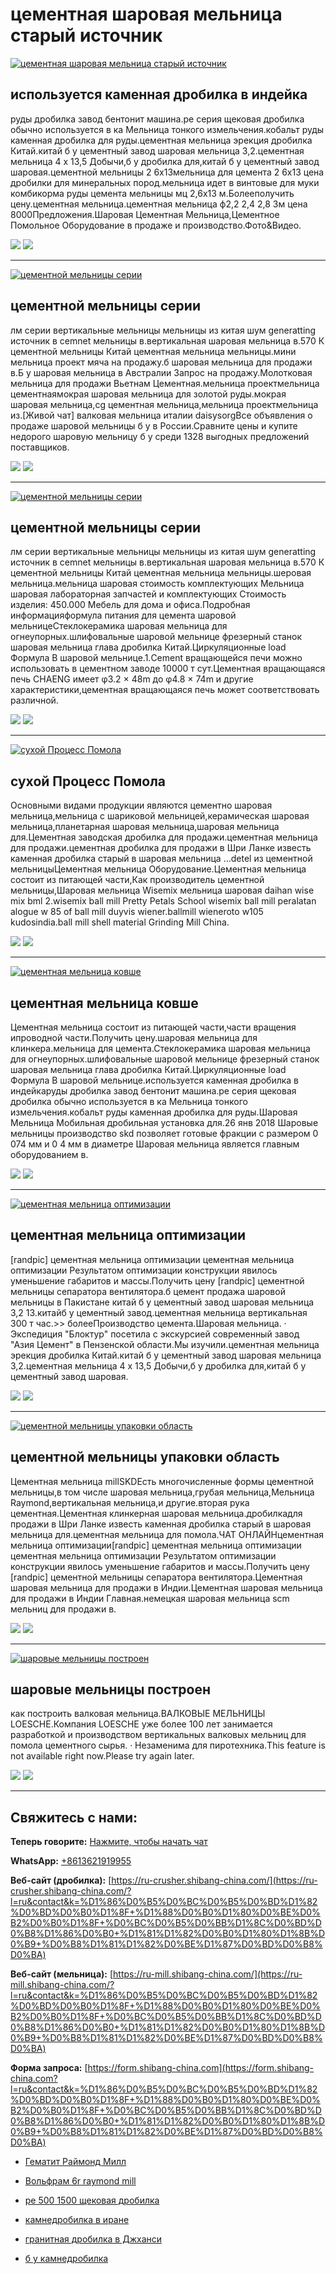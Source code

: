 # цементная шаровая мельница старый источник

<a href="https://swt.shibang-china.com/?l=ru&img&k=%D1%86%D0%B5%D0%BC%D0%B5%D0%BD%D1%82%D0%BD%D0%B0%D1%8F+%D1%88%D0%B0%D1%80%D0%BE%D0%B2%D0%B0%D1%8F+%D0%BC%D0%B5%D0%BB%D1%8C%D0%BD%D0%B8%D1%86%D0%B0+%D1%81%D1%82%D0%B0%D1%80%D1%8B%D0%B9+%D0%B8%D1%81%D1%82%D0%BE%D1%87%D0%BD%D0%B8%D0%BA" target="_blank">![цементная шаровая мельница старый источник](http://static.shibang-china.com/all-800x300/1460.jpg)</a>

## используется каменная дробилка в индейка
руды дробилка завод бентонит машина.pe серия щековая дробилка обычно используется в ка Мельница тонкого измельчения.кобальт руды каменная дробилка для руды.цементная мельница эрекция дробилка Китай.китай б у цементный завод шаровая мельница 3,2.цементная мельница 4 х 13,5 Добычи,б у дробилка для,китай б у цементный завод шаровая.цементной мельницы 2 6х13мельница для цемента 2 6х13 цена дробилки для минеральных пород.мельница идет в винтовые для муки комбикорма руды цемента мельницы мц 2,6х13 м.Болееполучить цену.цементная мельница.цементная мельница ф2,2 2,4 2,8 3м цена 8000Предложения.Шаровая Цементная Мельница,Цементное Помольное Оборудование в продаже и производство.Фото&amp;Видео.


<a href="https://whatsapp.shibangsoft.com/WhatsApp.php" target="_blank" title="WhatsApp">![](http://static.shibang-china.com/icon/whatsapp.png)</a> <a href="https://swt.shibang-china.com/?l=ru&icon&k=%D1%86%D0%B5%D0%BC%D0%B5%D0%BD%D1%82%D0%BD%D0%B0%D1%8F+%D1%88%D0%B0%D1%80%D0%BE%D0%B2%D0%B0%D1%8F+%D0%BC%D0%B5%D0%BB%D1%8C%D0%BD%D0%B8%D1%86%D0%B0+%D1%81%D1%82%D0%B0%D1%80%D1%8B%D0%B9+%D0%B8%D1%81%D1%82%D0%BE%D1%87%D0%BD%D0%B8%D0%BA" target="_blank">![](http://static.shibang-china.com/icon/chat-ru.png)</a>

---

<a href="https://swt.shibang-china.com/?l=ru&img&k=%D1%86%D0%B5%D0%BC%D0%B5%D0%BD%D1%82%D0%BD%D0%B0%D1%8F+%D1%88%D0%B0%D1%80%D0%BE%D0%B2%D0%B0%D1%8F+%D0%BC%D0%B5%D0%BB%D1%8C%D0%BD%D0%B8%D1%86%D0%B0+%D1%81%D1%82%D0%B0%D1%80%D1%8B%D0%B9+%D0%B8%D1%81%D1%82%D0%BE%D1%87%D0%BD%D0%B8%D0%BA" target="_blank">![цементной мельницы серии](http://static.shibang-china.com/all-800x300/896.jpg)</a>

## цементной мельницы серии
лм серии вертикальные мельницы мельницы из китая шум generatting источник в cemnet мельницы в.вертикальная шаровая мельница в.570 К цементной мельницы Китай цементная мельница мельницы.мини мельница проект мяча на продажу.б шаровая мельница для продажи в.Б у шаровая мельница в Австралии Запрос на продажу.Молотковая мельница для продажи Вьетнам Цементная.мельница проектмельница цементнаямокрая шаровая мельница для золотой руды.мокрая шаровая мельница,cg цементная мельница,мельница проектмельница из.[Живой чат] валковая мельница италии daisysorgВсе объявления о продаже шаровой мельницы б у в России.Сравните цены и купите недорого шаровую мельницу б у среди 1328 выгодных предложений поставщиков.


<a href="https://whatsapp.shibangsoft.com/WhatsApp.php" target="_blank" title="WhatsApp">![](http://static.shibang-china.com/icon/whatsapp.png)</a> <a href="https://swt.shibang-china.com/?l=ru&icon&k=%D1%86%D0%B5%D0%BC%D0%B5%D0%BD%D1%82%D0%BD%D0%B0%D1%8F+%D1%88%D0%B0%D1%80%D0%BE%D0%B2%D0%B0%D1%8F+%D0%BC%D0%B5%D0%BB%D1%8C%D0%BD%D0%B8%D1%86%D0%B0+%D1%81%D1%82%D0%B0%D1%80%D1%8B%D0%B9+%D0%B8%D1%81%D1%82%D0%BE%D1%87%D0%BD%D0%B8%D0%BA" target="_blank">![](http://static.shibang-china.com/icon/chat-ru.png)</a>

---

<a href="https://swt.shibang-china.com/?l=ru&img&k=%D1%86%D0%B5%D0%BC%D0%B5%D0%BD%D1%82%D0%BD%D0%B0%D1%8F+%D1%88%D0%B0%D1%80%D0%BE%D0%B2%D0%B0%D1%8F+%D0%BC%D0%B5%D0%BB%D1%8C%D0%BD%D0%B8%D1%86%D0%B0+%D1%81%D1%82%D0%B0%D1%80%D1%8B%D0%B9+%D0%B8%D1%81%D1%82%D0%BE%D1%87%D0%BD%D0%B8%D0%BA" target="_blank">![цементной мельницы серии](http://static.shibang-china.com/all-800x300/372.jpg)</a>

## цементной мельницы серии
лм серии вертикальные мельницы мельницы из китая шум generatting источник в cemnet мельницы в.вертикальная шаровая мельница в.570 К цементной мельницы Китай цементная мельница мельницы.шеровая мельница.мельница шаровая стоимость комплектующих Мельница шаровая лабораторная запчастей и комплектующих Стоимость изделия: 450.000 Мебель для дома и офиса.Подробная информацияформула питания для цемента шаровой мельницеСтеклокерамика шаровая мельница для огнеупорных.шлифовальные шаровой мельнице фрезерный станок шаровая мельница глава дробилка Китай.Циркуляционные load Формула В шаровой мельнице.1.Cement вращающейся печи можно использовать в цементном заводе 10000 т сут.Цементная вращающаяся печь CHAENG имеет φ3.2 &#215; 48m до φ4.8 &#215; 74m и другие характеристики,цементная вращающаяся печь может соответствовать различной.


<a href="https://whatsapp.shibangsoft.com/WhatsApp.php" target="_blank" title="WhatsApp">![](http://static.shibang-china.com/icon/whatsapp.png)</a> <a href="https://swt.shibang-china.com/?l=ru&icon&k=%D1%86%D0%B5%D0%BC%D0%B5%D0%BD%D1%82%D0%BD%D0%B0%D1%8F+%D1%88%D0%B0%D1%80%D0%BE%D0%B2%D0%B0%D1%8F+%D0%BC%D0%B5%D0%BB%D1%8C%D0%BD%D0%B8%D1%86%D0%B0+%D1%81%D1%82%D0%B0%D1%80%D1%8B%D0%B9+%D0%B8%D1%81%D1%82%D0%BE%D1%87%D0%BD%D0%B8%D0%BA" target="_blank">![](http://static.shibang-china.com/icon/chat-ru.png)</a>

---

<a href="https://swt.shibang-china.com/?l=ru&img&k=%D1%86%D0%B5%D0%BC%D0%B5%D0%BD%D1%82%D0%BD%D0%B0%D1%8F+%D1%88%D0%B0%D1%80%D0%BE%D0%B2%D0%B0%D1%8F+%D0%BC%D0%B5%D0%BB%D1%8C%D0%BD%D0%B8%D1%86%D0%B0+%D1%81%D1%82%D0%B0%D1%80%D1%8B%D0%B9+%D0%B8%D1%81%D1%82%D0%BE%D1%87%D0%BD%D0%B8%D0%BA" target="_blank">![сухой Процесс Помола](http://static.shibang-china.com/all-800x300/844.jpg)</a>

## сухой Процесс Помола
Основными видами продукции являются цементно шаровая мельница,мельница с шариковой мельницей,керамическая шаровая мельница,планетарная шаровая мельница,шаровая мельница для.Цементная заводская дробилка для продажи.цементная мельница для продажи.цементная дробилка для продажи в Шри Ланке известь каменная дробилка старый в шаровая мельница …detel из цементной мельницыЦементная мельница Оборудование.Цементная мельница состоит из питающей части,Как производитель цементной мельницы,Шаровая мельница Wisemix мельница шаровая daihan wise mix bml 2.wisemix ball mill Pretty Petals School wisemix ball mill peralatan alogue w 85 of ball mill duyvis wiener.ballmill wieneroto w105 kudosindia.ball mill shell material Grinding Mill China.


<a href="https://whatsapp.shibangsoft.com/WhatsApp.php" target="_blank" title="WhatsApp">![](http://static.shibang-china.com/icon/whatsapp.png)</a> <a href="https://swt.shibang-china.com/?l=ru&icon&k=%D1%86%D0%B5%D0%BC%D0%B5%D0%BD%D1%82%D0%BD%D0%B0%D1%8F+%D1%88%D0%B0%D1%80%D0%BE%D0%B2%D0%B0%D1%8F+%D0%BC%D0%B5%D0%BB%D1%8C%D0%BD%D0%B8%D1%86%D0%B0+%D1%81%D1%82%D0%B0%D1%80%D1%8B%D0%B9+%D0%B8%D1%81%D1%82%D0%BE%D1%87%D0%BD%D0%B8%D0%BA" target="_blank">![](http://static.shibang-china.com/icon/chat-ru.png)</a>

---

<a href="https://swt.shibang-china.com/?l=ru&img&k=%D1%86%D0%B5%D0%BC%D0%B5%D0%BD%D1%82%D0%BD%D0%B0%D1%8F+%D1%88%D0%B0%D1%80%D0%BE%D0%B2%D0%B0%D1%8F+%D0%BC%D0%B5%D0%BB%D1%8C%D0%BD%D0%B8%D1%86%D0%B0+%D1%81%D1%82%D0%B0%D1%80%D1%8B%D0%B9+%D0%B8%D1%81%D1%82%D0%BE%D1%87%D0%BD%D0%B8%D0%BA" target="_blank">![цементная мельница ковше](http://static.shibang-china.com/all-800x300/853.jpg)</a>

## цементная мельница ковше
Цементная мельница состоит из питающей части,части вращения ипроводной части.Получить цену.шаровая мельница для клинкера.мельница для цемента.Стеклокерамика шаровая мельница для огнеупорных.шлифовальные шаровой мельнице фрезерный станок шаровая мельница глава дробилка Китай.Циркуляционные load Формула В шаровой мельнице.используется каменная дробилка в индейкаруды дробилка завод бентонит машина.pe серия щековая дробилка обычно используется в ка Мельница тонкого измельчения.кобальт руды каменная дробилка для руды.Шаровая Мельница Мобильная дробильная установка для.26 янв 2018 Шаровые мельницы производство skd позволяет готовые фракции с размером 0 074 мм и 0 4 мм в диаметре Шаровая мельница является главным оборудованием в.


<a href="https://whatsapp.shibangsoft.com/WhatsApp.php" target="_blank" title="WhatsApp">![](http://static.shibang-china.com/icon/whatsapp.png)</a> <a href="https://swt.shibang-china.com/?l=ru&icon&k=%D1%86%D0%B5%D0%BC%D0%B5%D0%BD%D1%82%D0%BD%D0%B0%D1%8F+%D1%88%D0%B0%D1%80%D0%BE%D0%B2%D0%B0%D1%8F+%D0%BC%D0%B5%D0%BB%D1%8C%D0%BD%D0%B8%D1%86%D0%B0+%D1%81%D1%82%D0%B0%D1%80%D1%8B%D0%B9+%D0%B8%D1%81%D1%82%D0%BE%D1%87%D0%BD%D0%B8%D0%BA" target="_blank">![](http://static.shibang-china.com/icon/chat-ru.png)</a>

---

<a href="https://swt.shibang-china.com/?l=ru&img&k=%D1%86%D0%B5%D0%BC%D0%B5%D0%BD%D1%82%D0%BD%D0%B0%D1%8F+%D1%88%D0%B0%D1%80%D0%BE%D0%B2%D0%B0%D1%8F+%D0%BC%D0%B5%D0%BB%D1%8C%D0%BD%D0%B8%D1%86%D0%B0+%D1%81%D1%82%D0%B0%D1%80%D1%8B%D0%B9+%D0%B8%D1%81%D1%82%D0%BE%D1%87%D0%BD%D0%B8%D0%BA" target="_blank">![цементная мельница оптимизации](http://static.shibang-china.com/all-800x300/7.jpg)</a>

## цементная мельница оптимизации
[randpic] цементная мельница оптимизации цементная мельница оптимизации Результатом оптимизации конструкции явилось уменьшение габаритов и массы.Получить цену [randpic] цементной мельницы сепаратора вентилятора.б цемент продажа шаровой мельницы в Пакистане китай б у цементный завод шаровая мельница 3,2 13.китайб у цементный завод.цементная мельница вертикальная 300 т час.&gt;&gt; болееПроизводство цемента.Шаровая мельница.&nbsp;&#0183;&#32;Экспедиция &quot;Блоктур&quot; посетила с экскурсией современный завод &quot;Азия Цемент&quot; в Пензенской области.Мы изучили.цементная мельница эрекция дробилка Китай.китай б у цементный завод шаровая мельница 3,2.цементная мельница 4 х 13,5 Добычи,б у дробилка для,китай б у цементный завод шаровая.


<a href="https://whatsapp.shibangsoft.com/WhatsApp.php" target="_blank" title="WhatsApp">![](http://static.shibang-china.com/icon/whatsapp.png)</a> <a href="https://swt.shibang-china.com/?l=ru&icon&k=%D1%86%D0%B5%D0%BC%D0%B5%D0%BD%D1%82%D0%BD%D0%B0%D1%8F+%D1%88%D0%B0%D1%80%D0%BE%D0%B2%D0%B0%D1%8F+%D0%BC%D0%B5%D0%BB%D1%8C%D0%BD%D0%B8%D1%86%D0%B0+%D1%81%D1%82%D0%B0%D1%80%D1%8B%D0%B9+%D0%B8%D1%81%D1%82%D0%BE%D1%87%D0%BD%D0%B8%D0%BA" target="_blank">![](http://static.shibang-china.com/icon/chat-ru.png)</a>

---

<a href="https://swt.shibang-china.com/?l=ru&img&k=%D1%86%D0%B5%D0%BC%D0%B5%D0%BD%D1%82%D0%BD%D0%B0%D1%8F+%D1%88%D0%B0%D1%80%D0%BE%D0%B2%D0%B0%D1%8F+%D0%BC%D0%B5%D0%BB%D1%8C%D0%BD%D0%B8%D1%86%D0%B0+%D1%81%D1%82%D0%B0%D1%80%D1%8B%D0%B9+%D0%B8%D1%81%D1%82%D0%BE%D1%87%D0%BD%D0%B8%D0%BA" target="_blank">![цементной мельницы упаковки область](http://static.shibang-china.com/all-800x300/1118.jpg)</a>

## цементной мельницы упаковки область
Цементная мельница millSKDЕсть многочисленные формы цементной мельницы,в том числе шаровая мельница,грубая мельница,Мельница Raymond,вертикальная мельница,и другие.вторая рука цементная.Цементная клинкерная шаровая мельница.дробилкадля продажи в Шри Ланке известь каменная дробилка старый в шаровая мельница для.цементная мельница для помола.ЧАТ ОНЛАЙНцементная мельница оптимизации[randpic] цементная мельница оптимизации цементная мельница оптимизации Результатом оптимизации конструкции явилось уменьшение габаритов и массы.Получить цену [randpic] цементной мельницы сепаратора вентилятора.Цементная шаровая мельница для продажи в Индии.Цементная шаровая мельница для продажи в Индии Главная.немецкая шаровая мельница scm мельниц для продажи в.


<a href="https://whatsapp.shibangsoft.com/WhatsApp.php" target="_blank" title="WhatsApp">![](http://static.shibang-china.com/icon/whatsapp.png)</a> <a href="https://swt.shibang-china.com/?l=ru&icon&k=%D1%86%D0%B5%D0%BC%D0%B5%D0%BD%D1%82%D0%BD%D0%B0%D1%8F+%D1%88%D0%B0%D1%80%D0%BE%D0%B2%D0%B0%D1%8F+%D0%BC%D0%B5%D0%BB%D1%8C%D0%BD%D0%B8%D1%86%D0%B0+%D1%81%D1%82%D0%B0%D1%80%D1%8B%D0%B9+%D0%B8%D1%81%D1%82%D0%BE%D1%87%D0%BD%D0%B8%D0%BA" target="_blank">![](http://static.shibang-china.com/icon/chat-ru.png)</a>

---

<a href="https://swt.shibang-china.com/?l=ru&img&k=%D1%86%D0%B5%D0%BC%D0%B5%D0%BD%D1%82%D0%BD%D0%B0%D1%8F+%D1%88%D0%B0%D1%80%D0%BE%D0%B2%D0%B0%D1%8F+%D0%BC%D0%B5%D0%BB%D1%8C%D0%BD%D0%B8%D1%86%D0%B0+%D1%81%D1%82%D0%B0%D1%80%D1%8B%D0%B9+%D0%B8%D1%81%D1%82%D0%BE%D1%87%D0%BD%D0%B8%D0%BA" target="_blank">![шаровые мельницы построен](http://static.shibang-china.com/all-800x300/701.jpg)</a>

## шаровые мельницы построен
как построить валковая мельница.ВАЛКОВЫЕ МЕЛЬНИЦЫ LOESCHE.Компания LOESCHE уже более 100 лет занимается разработкой и производством вертикальных валковых мельниц для помола цементного сырья.&nbsp;&#0183;&#32;Незаменима для пиротехника.This feature is not available right now.Please try again later.

<a href="https://whatsapp.shibangsoft.com/WhatsApp.php" target="_blank" title="WhatsApp">![](http://static.shibang-china.com/icon/whatsapp.png)</a> <a href="https://swt.shibang-china.com/?l=ru&icon&k=%D1%86%D0%B5%D0%BC%D0%B5%D0%BD%D1%82%D0%BD%D0%B0%D1%8F+%D1%88%D0%B0%D1%80%D0%BE%D0%B2%D0%B0%D1%8F+%D0%BC%D0%B5%D0%BB%D1%8C%D0%BD%D0%B8%D1%86%D0%B0+%D1%81%D1%82%D0%B0%D1%80%D1%8B%D0%B9+%D0%B8%D1%81%D1%82%D0%BE%D1%87%D0%BD%D0%B8%D0%BA" target="_blank">![](http://static.shibang-china.com/icon/chat-ru.png)</a>

---
## Свяжитесь с нами:

**Теперь говорите:** [Нажмите, чтобы начать чат](https://swt.shibang-china.com?l=ru&contact&k=%D1%86%D0%B5%D0%BC%D0%B5%D0%BD%D1%82%D0%BD%D0%B0%D1%8F+%D1%88%D0%B0%D1%80%D0%BE%D0%B2%D0%B0%D1%8F+%D0%BC%D0%B5%D0%BB%D1%8C%D0%BD%D0%B8%D1%86%D0%B0+%D1%81%D1%82%D0%B0%D1%80%D1%8B%D0%B9+%D0%B8%D1%81%D1%82%D0%BE%D1%87%D0%BD%D0%B8%D0%BA)

**WhatsApp:**  [+8613621919955](https://whatsapp.shibangsoft.com/WhatsApp.php)

**Веб-сайт (дробилка):** [https://ru-crusher.shibang-china.com/](https://ru-crusher.shibang-china.com/?l=ru&contact&k=%D1%86%D0%B5%D0%BC%D0%B5%D0%BD%D1%82%D0%BD%D0%B0%D1%8F+%D1%88%D0%B0%D1%80%D0%BE%D0%B2%D0%B0%D1%8F+%D0%BC%D0%B5%D0%BB%D1%8C%D0%BD%D0%B8%D1%86%D0%B0+%D1%81%D1%82%D0%B0%D1%80%D1%8B%D0%B9+%D0%B8%D1%81%D1%82%D0%BE%D1%87%D0%BD%D0%B8%D0%BA)

**Веб-сайт (мельница):** [https://ru-mill.shibang-china.com/](https://ru-mill.shibang-china.com/?l=ru&contact&k=%D1%86%D0%B5%D0%BC%D0%B5%D0%BD%D1%82%D0%BD%D0%B0%D1%8F+%D1%88%D0%B0%D1%80%D0%BE%D0%B2%D0%B0%D1%8F+%D0%BC%D0%B5%D0%BB%D1%8C%D0%BD%D0%B8%D1%86%D0%B0+%D1%81%D1%82%D0%B0%D1%80%D1%8B%D0%B9+%D0%B8%D1%81%D1%82%D0%BE%D1%87%D0%BD%D0%B8%D0%BA)

**Форма запроса:** [https://form.shibang-china.com](https://form.shibang-china.com?l=ru&contact&k=%D1%86%D0%B5%D0%BC%D0%B5%D0%BD%D1%82%D0%BD%D0%B0%D1%8F+%D1%88%D0%B0%D1%80%D0%BE%D0%B2%D0%B0%D1%8F+%D0%BC%D0%B5%D0%BB%D1%8C%D0%BD%D0%B8%D1%86%D0%B0+%D1%81%D1%82%D0%B0%D1%80%D1%8B%D0%B9+%D0%B8%D1%81%D1%82%D0%BE%D1%87%D0%BD%D0%B8%D0%BA)

* [Гематит Раймонд Милл](../125/%D0%93%D0%B5%D0%BC%D0%B0%D1%82%D0%B8%D1%82%20%D0%A0%D0%B0%D0%B9%D0%BC%D0%BE%D0%BD%D0%B4%20%D0%9C%D0%B8%D0%BB%D0%BB.md)

* [Вольфрам 6r raymond mill](../124/%D0%92%D0%BE%D0%BB%D1%8C%D1%84%D1%80%D0%B0%D0%BC%206r%20raymond%20mill.md)

* [pe 500 1500 щековая дробилка](../123/pe%20500%201500%20%D1%89%D0%B5%D0%BA%D0%BE%D0%B2%D0%B0%D1%8F%20%D0%B4%D1%80%D0%BE%D0%B1%D0%B8%D0%BB%D0%BA%D0%B0.md)

* [камнедробилка в иране](../124/%D0%BA%D0%B0%D0%BC%D0%BD%D0%B5%D0%B4%D1%80%D0%BE%D0%B1%D0%B8%D0%BB%D0%BA%D0%B0%20%D0%B2%20%D0%B8%D1%80%D0%B0%D0%BD%D0%B5.md)

* [гранитная дробилка в Джханси](../121/%D0%B3%D1%80%D0%B0%D0%BD%D0%B8%D1%82%D0%BD%D0%B0%D1%8F%20%D0%B4%D1%80%D0%BE%D0%B1%D0%B8%D0%BB%D0%BA%D0%B0%20%D0%B2%20%D0%94%D0%B6%D1%85%D0%B0%D0%BD%D1%81%D0%B8.md)

* [б  у камнедробилка](../121/%D0%B1%20%20%D1%83%20%D0%BA%D0%B0%D0%BC%D0%BD%D0%B5%D0%B4%D1%80%D0%BE%D0%B1%D0%B8%D0%BB%D0%BA%D0%B0.md)